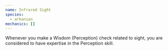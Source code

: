 ```yaml
---
name: Infrared Sight
species:
  - arkanian
mechanics: []
---
```

Whenever you make a Wisdom (Perception) check related to sight, you are considered to have expertise in the Perception skill.

